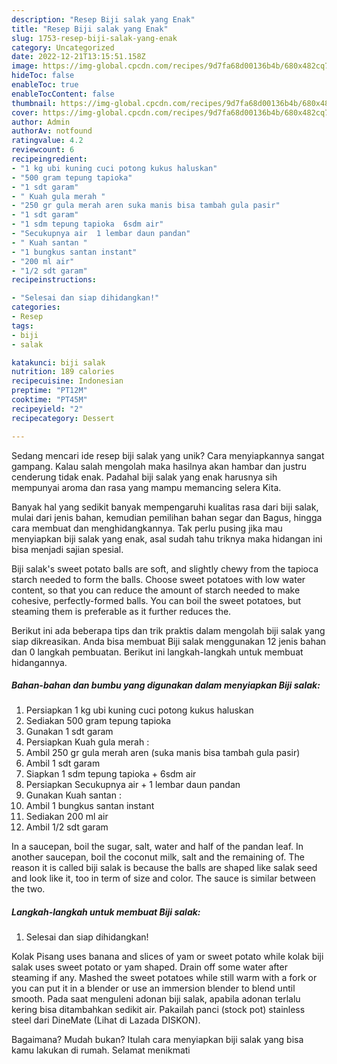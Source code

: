 ```yaml
---
description: "Resep Biji salak yang Enak"
title: "Resep Biji salak yang Enak"
slug: 1753-resep-biji-salak-yang-enak
category: Uncategorized
date: 2022-12-21T13:15:51.158Z
image: https://img-global.cpcdn.com/recipes/9d7fa68d00136b4b/680x482cq70/biji-salak-foto-resep-utama.jpg
hideToc: false
enableToc: true
enableTocContent: false
thumbnail: https://img-global.cpcdn.com/recipes/9d7fa68d00136b4b/680x482cq70/biji-salak-foto-resep-utama.jpg
cover: https://img-global.cpcdn.com/recipes/9d7fa68d00136b4b/680x482cq70/biji-salak-foto-resep-utama.jpg
author: Admin
authorAv: notfound
ratingvalue: 4.2
reviewcount: 6
recipeingredient:
- "1 kg ubi kuning cuci potong kukus haluskan"
- "500 gram tepung tapioka"
- "1 sdt garam"
- " Kuah gula merah "
- "250 gr gula merah aren suka manis bisa tambah gula pasir"
- "1 sdt garam"
- "1 sdm tepung tapioka  6sdm air"
- "Secukupnya air  1 lembar daun pandan"
- " Kuah santan "
- "1 bungkus santan instant"
- "200 ml air"
- "1/2 sdt garam"
recipeinstructions:

- "Selesai dan siap dihidangkan!"
categories:
- Resep
tags:
- biji
- salak

katakunci: biji salak 
nutrition: 189 calories
recipecuisine: Indonesian
preptime: "PT12M"
cooktime: "PT45M"
recipeyield: "2"
recipecategory: Dessert

---
```





Sedang mencari ide resep biji salak yang unik? Cara menyiapkannya sangat gampang. Kalau salah mengolah maka hasilnya akan hambar dan justru cenderung tidak enak. Padahal biji salak yang enak harusnya sih mempunyai aroma dan rasa yang mampu memancing selera Kita.





Banyak hal yang sedikit banyak mempengaruhi kualitas rasa dari biji salak, mulai dari jenis bahan, kemudian pemilihan bahan segar dan Bagus, hingga cara membuat dan menghidangkannya. Tak perlu pusing jika mau menyiapkan biji salak yang enak,      asal sudah tahu triknya maka hidangan ini bisa menjadi sajian spesial.














Biji salak&#39;s sweet potato balls are soft, and slightly chewy from the tapioca starch needed to form the balls. Choose sweet potatoes with low water content, so that you can reduce the amount of starch needed to make cohesive, perfectly-formed balls. You can boil the sweet potatoes, but steaming them is preferable as it further reduces the.






Berikut ini ada beberapa tips dan trik praktis dalam mengolah biji salak yang siap dikreasikan. Anda bisa membuat Biji salak menggunakan 12 jenis bahan dan 0 langkah pembuatan. Berikut ini langkah-langkah untuk membuat hidangannya.

<!--inarticleads1-->

##### Bahan-bahan dan bumbu yang digunakan dalam menyiapkan Biji salak:

1. Persiapkan 1 kg ubi kuning cuci potong kukus haluskan
1. Sediakan 500 gram tepung tapioka
1. Gunakan 1 sdt garam
1. Persiapkan  Kuah gula merah :
1. Ambil 250 gr gula merah aren (suka manis bisa tambah gula pasir)
1. Ambil 1 sdt garam
1. Siapkan 1 sdm tepung tapioka + 6sdm air
1. Persiapkan Secukupnya air + 1 lembar daun pandan
1. Gunakan  Kuah santan :
1. Ambil 1 bungkus santan instant
1. Sediakan 200 ml air
1. Ambil 1/2 sdt garam


In a saucepan, boil the sugar, salt, water and half of the pandan leaf. In another saucepan, boil the coconut milk, salt and the remaining of. The reason it is called biji salak is because the balls are shaped like salak seed and look like it, too in term of size and color. The sauce is similar between the two. 

<!--inarticleads2-->

##### Langkah-langkah untuk membuat Biji salak:


1. Selesai dan siap dihidangkan!

Kolak Pisang uses banana and slices of yam or sweet potato while kolak biji salak uses sweet potato or yam shaped. Drain off some water after steaming if any. Mashed the sweet potatoes while still warm with a fork or you can put it in a blender or use an immersion blender to blend until smooth. Pada saat menguleni adonan biji salak, apabila adonan terlalu kering bisa ditambahkan sedikit air. Pakailah panci (stock pot) stainless steel dari DineMate (Lihat di Lazada DISKON). 

Bagaimana? Mudah bukan? Itulah cara menyiapkan biji salak yang bisa kamu lakukan di rumah. Selamat menikmati
